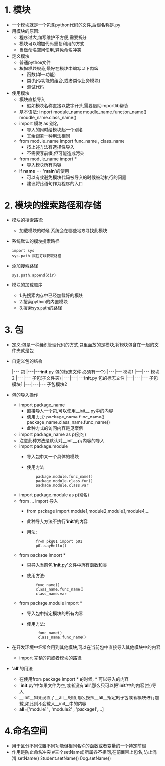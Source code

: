 # 1. 模块
- 一个模块就是一个包含python代码的文件,后缀名称是.py
- 用模块的原因:
  - 程序过大,编写维护不方便,需要拆分
  - 模块可以增加代码重复利用的方式
  - 当做命名空间使用,避免命名冲突
- 定义模块
  - 普通python文件
  - 根据模块规范,最好在模块中编写以下内容
    - 函数(单一功能)
    - 类(相似功能的组合,或者类似业务模块)
    - 测试代码
- 使用模块
  - 模块直接导入
    - 假如模块名称直接以数字开头,需要借助importlib帮助
  - 基本语法:
       import module_name
       moudle_name.function_name()
       moudle_name.class_name()
  - import 模块 as 别名
    - 导入的同时给模块起一个别名
    - 其余跟第一种用法相同
  - from module_name import func_name , class_name
    - 按上述方法有选择性导入
    - 不需要写前缀,但可能造成污染
  - from module_name import *  
    - 导入模块所有内容
  - if __name__ == '__main__'的使用
    - 可以有效避免模块代码被导入的时候被动执行的问题
    - 建议将此语句作为程序的入口
# 2. 模块的搜索路径和存储
- 模块的搜索路径:
  - 加载模块的时候,系统会在哪些地方寻找此模块
- 系统默认的模块搜索路径
      
      import sys
      sys.path 属性可以获取路径
- 添加搜索路径
      
      sys.path.append(dir)
- 模块的加载顺序
  - 1.先搜索内存中已经加载好的模块
  - 2.搜索python的内置模块
  - 3.搜索sys.path的路径
# 3. 包
- 定义:包是一种组织管理代码的方式,包里面放的是模块,将模块包含在一起的文件夹就是包
- 自定义包的结构
   
    |--- 包
    |---|---__init__.py 包的标志文件(必须有一个)
    |---|--- 模块1
    |---|--- 模块2
    |---|--- 子包(子文件夹)
    |---|---|---__init__.py 包的标志文件
    |---|---|--- 子包模块1
    |---|---|--- 子包模块2
- 包的导入操作
  - import package_name
       - 直接导入一个包,可以使用__init__.py中的内容
       - 使用方式:
                 package_name.func_name()
                 package_name.class_name.func_name() 
       - 此种方式的访问内容是见案例
  - import package_name as p(别名)
  - 注意此种方法是默认对__init__.py内容的导入
  - import package.module
       - 导入包中某一个具体的模块
       - 使用方法
       
                 package.module.func_name()
                 package.module.class.fun()
                 package.module.class.var
  - import package.module as p(别名)
  - from ... import 导入 
       - from package import module1,module2,module3,module4,...
       - 此种导入方法不执行'__init__'的内容
       - 用法:
             
                 from pkg01 import p01
                 p01.sayHello()
  - from package import *
       - 只导入当前包'__init__.py'文件中所有函数和类
       -  使用方法:
             
                  func_name()
                  class_name.func_name()
                  class_name.var
  - from package.module import *
       - 导入包中指定模块的所有内容
       - 使用方法:
            
                  func_name()
                  class_name.func_name()
- 在开发环境中经常会用到其他模块,可以在当前包中直接导入其他模块中的内容
  - import 完整的包或者模块的路径
  
- '__all__'的用法
  - 在使用from package import * 的时候, * 可以导入的内容
  - '__init__.py'中如果文件为空,或者没有'__all__',那么只可以把'__init__'中的内容(空)导入 
  - __init__如果设置了__all__的值,那么按照__all__指定的子包或者模块进行加载,如此则不会载入__init__中的内容
  - __all__=['module1' , 'module2' , 'package1',...]
  
# 4.命名空间
- 用于区分不同位置不同功能但相同名称的函数或者变量的一个特定前缀
- 作用是防止命名冲突
        #三个setName()所属各不相同,在前面带上包名,防止混淆
        setName()
        Student.setName()
        Dog.setName()